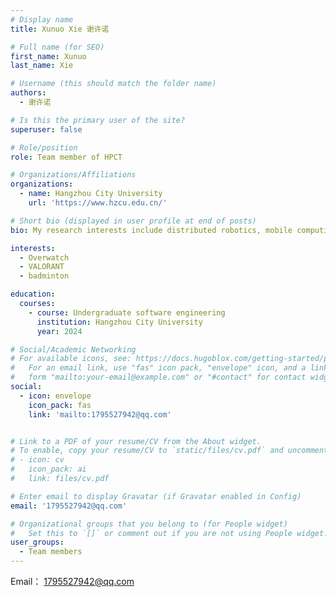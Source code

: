 ```yaml
---
# Display name
title: Xunuo Xie 谢许诺

# Full name (for SEO)
first_name: Xunuo
last_name: Xie

# Username (this should match the folder name)
authors:
  - 谢许诺

# Is this the primary user of the site?
superuser: false

# Role/position
role: Team member of HPCT

# Organizations/Affiliations
organizations:
  - name: Hangzhou City University
    url: 'https://www.hzcu.edu.cn/'

# Short bio (displayed in user profile at end of posts)
bio: My research interests include distributed robotics, mobile computing and programmable matter.

interests:
  - Overwatch
  - VALORANT
  - badminton

education:
  courses:
    - course: Undergraduate software engineering
      institution: Hangzhou City University
      year: 2024

# Social/Academic Networking
# For available icons, see: https://docs.hugoblox.com/getting-started/page-builder/#icons
#   For an email link, use "fas" icon pack, "envelope" icon, and a link in the
#   form "mailto:your-email@example.com" or "#contact" for contact widget.
social:
  - icon: envelope
    icon_pack: fas
    link: 'mailto:1795527942@qq.com'


# Link to a PDF of your resume/CV from the About widget.
# To enable, copy your resume/CV to `static/files/cv.pdf` and uncomment the lines below.
# - icon: cv
#   icon_pack: ai
#   link: files/cv.pdf

# Enter email to display Gravatar (if Gravatar enabled in Config)
email: '1795527942@qq.com'

# Organizational groups that you belong to (for People widget)
#   Set this to `[]` or comment out if you are not using People widget.
user_groups:
  - Team members
---
```



Email：
1795527942@qq.com